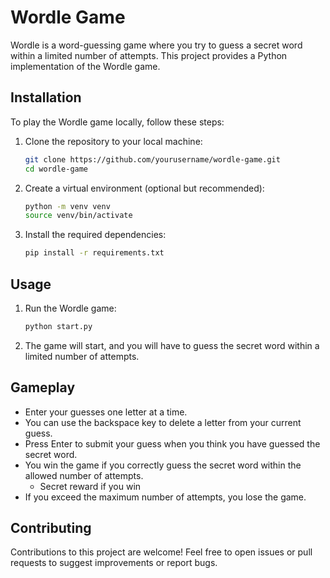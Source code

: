 # Wordle Game

Wordle is a word-guessing game where you try to guess a secret word within a limited number of attempts. This project provides a Python implementation of the Wordle game.

## Installation

To play the Wordle game locally, follow these steps:

1. Clone the repository to your local machine:

   ```bash
   git clone https://github.com/yourusername/wordle-game.git
   cd wordle-game
   ```

2. Create a virtual environment (optional but recommended):

   ```bash
   python -m venv venv
   source venv/bin/activate
   ```

3. Install the required dependencies:

   ```bash
   pip install -r requirements.txt
   ```

## Usage

1. Run the Wordle game:

   ```bash
   python start.py
   ```

2. The game will start, and you will have to guess the secret word within a limited number of attempts.

## Gameplay

- Enter your guesses one letter at a time.
- You can use the backspace key to delete a letter from your current guess.
- Press Enter to submit your guess when you think you have guessed the secret word.
- You win the game if you correctly guess the secret word within the allowed number of attempts.
    - Secret reward if you win
- If you exceed the maximum number of attempts, you lose the game.

## Contributing

Contributions to this project are welcome! Feel free to open issues or pull requests to suggest improvements or report bugs.
